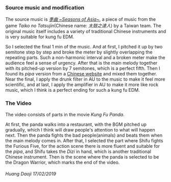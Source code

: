 ### Source music and modification

The source music is [*季曲 ~Seasons of Asia~*](https://www.youtube.com/watch?v=N-osPn4-myM), a piece of music from the game *Taiko no Tatsujin*(Chinese name: *太鼓之達人*) by a Taiwan team. The original music itself includes a variety of traditional Chinese instruments and is very suitable for kung fu EDM.

So I selected the final 1 min of the music. And at first, I pitched it up by two semitone step by step and broke the meter by slightly overlapping the repeating parts. Such a non-harmonic interval and a broken meter make the audience feel a sense of urgency. After that is the main melody together with its pitched-up version by 7 semitones, which is a perfect fifth. Then I found its *pipa* version from a [Chinese website](https://www.bilibili.com/video/av7530720) and mixed them together. Near the final, I apply the drunk filter in AU to the music to make it feel more scientific, and at last, I apply the amplifier in AU to make it more like rock music, which I think is a perfect ending for such a kung fu EDM.

### The Video

The video consists of parts in the movie *Kung Fu Panda*.

At first, the panda walks into a restaurant, with the BGM pitched up gradually, which I think will draw people's attention to what will happen next. Then the panda fights the bad people(animals) and beats them when the main melody comes in. After that, I selected the part where Shifu fights the Furious Five, for the action scene there is more fluent and suitable for the *pipa*, and Shifu takes the *Dizi* in hand, which is another traditional Chinese instrument. Then is the scene where the panda is selected to be the Dragon Warrior, which marks the end of the video.

###### Huang Daoji 17/02/2019